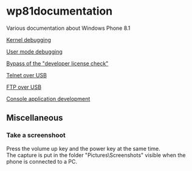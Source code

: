 # wp81documentation
Various documentation about Windows Phone 8.1

[Kernel debugging](kernelModeDebugging/README.md)

[User mode debugging](userModeDebugging/README.md)

[Bypass of the "developer license check"](windows81DeveloperLicense/README.md)

[Telnet over USB](telnetOverUsb/README.md)

[FTP over USB](ftpOverUsb/README.md)

[Console application development](consoleApplicationBuilding/README.md)

## Miscellaneous

### Take a screenshoot

Press the volume up key and the power key at the same time.  
The capture is put in the folder "Pictures\Screenshots" visible when the phone is connected to a PC.
